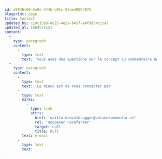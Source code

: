 ```yaml
---
id: d9046c00-6a9e-444b-b91c-87eed0594875
blueprint: page
title: Contact
updated_by: c10c1599-a925-4e29-b45f-a4f9934c1ca7
updated_at: 1664571151
content:
  -
    type: paragraph
    content:
      -
        type: text
        text: 'Vous avez des questions sur le concept du commentaire en ligne ou vous souhaitez rédiger un commentaire pour le commentaire en ligne ? '
  -
    type: paragraph
    content:
      -
        type: text
        text: 'Le mieux est de nous contacter par '
      -
        type: text
        marks:
          -
            type: link
            attrs:
              href: 'mailto:danielbrugger@onlinekommentar.ch'
              rel: 'noopener noreferrer'
              target: null
              title: null
        text: e-mail
      -
        type: text
        text: .
---
```


